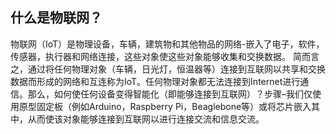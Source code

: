 ## 什么是物联网？
物联网（IoT）是物理设备，车辆，建筑物和其他物品的网络-嵌入了电子，软件，传感器，执行器和网络连接，这些对象使这些对象能够收集和交换数据。
简而言之，通过将任何物理对象（车辆，日光灯，恒温器等）连接到互联网以共享和交换数据而形成的网络和互连称为IoT。任何物理对象都无法连接到Internet进行通信。那么，如何使任何设备变得智能化（即能够连接到互联网）？步骤–我们仅使用原型固定板（例​​如Arduino，Raspberry Pi，Beaglebone等）或将芯片嵌入其中，从而使该对象能够连接到互联网以进行连接交流和信息交流。